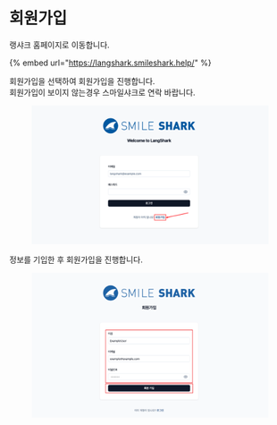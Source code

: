 # 회원가입

랭샤크 홈페이지로 이동합니다.

{% embed url="https://langshark.smileshark.help/" %}

회원가입을 선택하여 회원가입을 진행합니다.\
회원가입이 보이지 않는경우 스마일샤크로 연락 바랍니다.

<figure><img src="../.gitbook/assets/image (6).png" alt=""><figcaption></figcaption></figure>

정보를 기입한 후 회원가입을 진행합니다.

<figure><img src="../.gitbook/assets/image (7).png" alt=""><figcaption></figcaption></figure>


